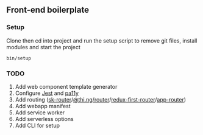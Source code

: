 ## Front-end boilerplate

### Setup

Clone then cd into project and run the setup script to remove git files, install modules and start the project

```
bin/setup
```

### TODO
1. Add web component template generator
2. Configure [Jest](https://jestjs.io/) and [pa11y](https://github.com/pa11y/pa11y)
3. Add routing ([sk-router](https://github.com/skatejs/skatejs/tree/master/packages/sk-router)/[@thi.ng/router](https://github.com/thi-ng/umbrella/tree/master/packages/router)/[redux-first-router](https://github.com/faceyspacey/redux-first-router)/[app-router](https://github.com/erikringsmuth/app-router))
4. Add webapp manifest 
5. Add service worker   
6. Add serverless options
7. Add CLI for setup
